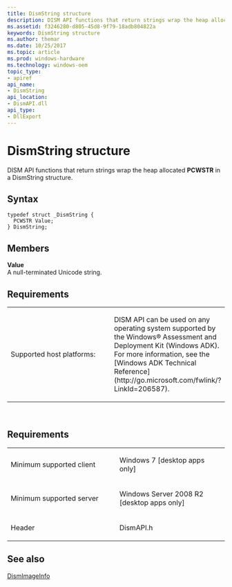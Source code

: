 ```yaml
---
title: DismString structure
description: DISM API functions that return strings wrap the heap allocated PCWSTR in a DismString structure.
ms.assetid: f3246280-d805-45d8-9f79-18adb804822a
keywords: DismString structure
ms.author: themar
ms.date: 10/25/2017
ms.topic: article
ms.prod: windows-hardware
ms.technology: windows-oem
topic_type: 
- apiref
api_name: 
- DismString
api_location: 
- DismAPI.dll
api_type: 
- DllExport
---
```


# DismString structure


DISM API functions that return strings wrap the heap allocated **PCWSTR** in a DismString structure.

Syntax
---

```
typedef struct _DismString {
  PCWSTR Value;
} DismString;
```

Members
----

**Value**  
A null-terminated Unicode string.

## <span id="Requirements"></span><span id="requirements"></span><span id="REQUIREMENTS"></span>Requirements


<table>
<colgroup>
<col width="50%" />
<col width="50%" />
</colgroup>
<tbody>
<tr class="odd">
<td><p>Supported host platforms:</p></td>
<td><p>DISM API can be used on any operating system supported by the Windows® Assessment and Deployment Kit (Windows ADK). For more information, see the [Windows ADK Technical Reference](http://go.microsoft.com/fwlink/?LinkId=206587).</p></td>
</tr>
</tbody>
</table>

 

Requirements
---------

<table>
<colgroup>
<col width="50%" />
<col width="50%" />
</colgroup>
<tbody>
<tr class="odd">
<td><p>Minimum supported client</p></td>
<td><p>Windows 7 [desktop apps only]</p></td>
</tr>
<tr class="even">
<td><p>Minimum supported server</p></td>
<td><p>Windows Server 2008 R2 [desktop apps only]</p></td>
</tr>
<tr class="odd">
<td><p>Header</p></td>
<td>DismAPI.h</td>
</tr>
</tbody>
</table>

## <span id="see_also"></span>See also


[DismImageInfo](dismimageinfo-structure.md)

 

 




